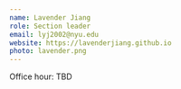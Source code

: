 ```yaml
---
name: Lavender Jiang 
role: Section leader 
email: lyj2002@nyu.edu 
website: https://lavenderjiang.github.io 
photo: lavender.png
---
```


Office hour: TBD 
